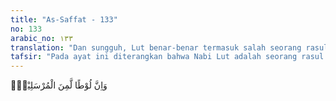 ```yaml
---
title: "As-Saffat - 133"
no: 133
arabic_no: ١٣٣
translation: "Dan sungguh, Lut benar-benar termasuk salah seorang rasul."
tafsir: "Pada ayat ini diterangkan bahwa Nabi Lut adalah seorang rasul Allah. Ia sezaman dengan Nabi Ibrahim. Ia diutus Allah ke negeri bernama Sodom di daerah Palestina. Penduduk negeri ini terkenal dengan perilaku homoseksual. Nabi Lut berusaha menyadarkan mereka dengan menyatakan bahwa perbuatan mereka itu menyimpang dan dikutuk Allah. Allah berfirman:\n\nDan (ingatlah) ketika Lut berkata kepada kaumnya, \"Kamu benar-benar melakukan perbuatan yang sangat keji (homoseksual) yang belum pernah dilakukan oleh seorang pun dari umat-umat sebelum kamu. Apakah pantas kamu mendatangi laki-laki, menyamun dan mengerjakan kemungkaran di tempat-tempat pertemuanmu?\" Maka jawaban kaumnya tidak lain hanya mengatakan, \"Datangkanlah kepada kami azab Allah, jika engkau termasuk orang-orang yang benar.\" (al-'Ankabut/29: 28-29)\n\nTetapi peringatan dan nasihat Nabi Lut itu tidak mereka indahkan, bahkan mereka menantang Nabi Lut untuk segera memohon kepada Allah untuk mendatangkan azab kepada mereka"
---
```

وَاِنَّ لُوْطًا لَّمِنَ الْمُرْسَلِيْنَۗ 